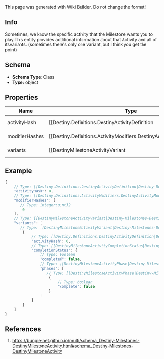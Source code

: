 <span class="wiki-builder">This page was generated with Wiki Builder. Do not change the format!</span>

## Info
Sometimes, we know the specific activity that the Milestone wants you to play.This entity provides additional information about that Activity and all of itsvariants.  (sometimes there's only one variant, but I think you get the point)

## Schema
* **Schema Type:** Class
* **Type:** object

## Properties
Name | Type | Description
---- | ---- | -----------
activityHash | [[Destiny.Definitions.DestinyActivityDefinition|Destiny-Definitions-DestinyActivityDefinition]]:integer:uint32 | The hash of an arbitrarily chosen variant of this activity.  We'll go ahead andcall that the &quot;canonical&quot; activity, because if you're using this value you shouldonly use it for properties that are common across the variants: things like thename of the activity, it's location, etc...Use this hash to look up the DestinyActivityDefinition of this activity for rendering data.
modifierHashes | [[Destiny.Definitions.ActivityModifiers.DestinyActivityModifierDefinition|Destiny-Definitions-ActivityModifiers-DestinyActivityModifierDefinition]]:integer:uint32[] | If the activity has modifiers, this will be the list of modifiers that all variantshave in common.  Perform lookups againstDestinyActivityModifierDefinition which defines the modifier being applied to getat the modifier data.Note that, in the DestiyActivityDefinition, you will see many more modifiers than thisbeing referred to: those are all *possible* modifiers for the activity, not the active ones.Use only the active ones to match what's really live.
variants | [[DestinyMilestoneActivityVariant|Destiny-Milestones-DestinyMilestoneActivityVariant]][] | If you want more than just name/location/etc... you're going to have to dig intoand show the variants of the conceptual activity.  These will differ in seeminglyarbitrary ways, like difficulty level and modifiers applied.  Show it in whateverway tickles your fancy.

## Example
```javascript
{
    // Type: [[Destiny.Definitions.DestinyActivityDefinition|Destiny-Definitions-DestinyActivityDefinition]]:integer:uint32
    "activityHash": 0,
    // Type: [[Destiny.Definitions.ActivityModifiers.DestinyActivityModifierDefinition|Destiny-Definitions-ActivityModifiers-DestinyActivityModifierDefinition]]:integer:uint32[]
    "modifierHashes": [
       // Type: integer:uint32
        0
    ],
    // Type: [[DestinyMilestoneActivityVariant|Destiny-Milestones-DestinyMilestoneActivityVariant]][]
    "variants": [
       // Type: [[DestinyMilestoneActivityVariant|Destiny-Milestones-DestinyMilestoneActivityVariant]]
        {
            // Type: [[Destiny.Definitions.DestinyActivityDefinition|Destiny-Definitions-DestinyActivityDefinition]]:integer:uint32
            "activityHash": 0,
            // Type: [[DestinyMilestoneActivityCompletionStatus|Destiny-Milestones-DestinyMilestoneActivityCompletionStatus]]
            "completionStatus": {
                // Type: boolean
                "completed": false,
                // Type: [[DestinyMilestoneActivityPhase|Destiny-Milestones-DestinyMilestoneActivityPhase]][]
                "phases": [
                   // Type: [[DestinyMilestoneActivityPhase|Destiny-Milestones-DestinyMilestoneActivityPhase]]
                    {
                        // Type: boolean
                        "complete": false
                    }
                ]
            }
        }
    ]
}

```

## References
1. https://bungie-net.github.io/multi/schema_Destiny-Milestones-DestinyMilestoneActivity.html#schema_Destiny-Milestones-DestinyMilestoneActivity
